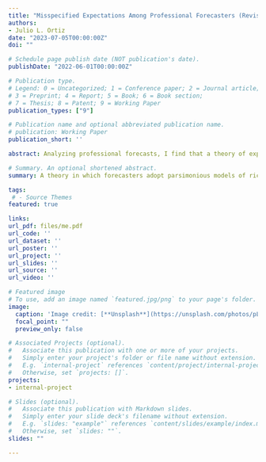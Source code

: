 ```yaml
---
title: "Misspecified Expectations Among Professional Forecasters (Revise and Resubmit, Journal of Money, Credit and Banking)"
authors:
- Julio L. Ortiz
date: "2023-07-05T00:00:00Z"
doi: ""

# Schedule page publish date (NOT publication's date).
publishDate: "2022-06-01T00:00:00Z"

# Publication type.
# Legend: 0 = Uncategorized; 1 = Conference paper; 2 = Journal article;
# 3 = Preprint; 4 = Report; 5 = Book; 6 = Book section;
# 7 = Thesis; 8 = Patent; 9 = Working Paper
publication_types: ["9"]

# Publication name and optional abbreviated publication name.
# publication: Working Paper
publication_short: ''

abstract: Analyzing professional forecasts, I find that a theory of expectation formation in which respondents' perceived law of motion differs from the objective law of motion, tends to outperform alternative models in its ability to fit prediction errors and revisions. Misspecified expectations outperforms the alternatives for a variety of macroeconomic aggregates and sub-samples. Misspecified expectations provides a successful description of the data in part because it is able to match patterns of overreaction, delayed overshooting, persistent disagreement, and updating behavior. I conclude that misspecified expectations can serve as a suitable theory to model expectation formation among professional forecasters.

# Summary. An optional shortened abstract.
summary: A theory in which forecasters adopt parsimonious models of richer underlying processes can serve as a suitable benchmark departure from full information rational expectations among professional forecasters.

tags:
 # - Source Themes
featured: true

links:
url_pdf: files/me.pdf
url_code: ''
url_dataset: ''
url_poster: ''
url_project: ''
url_slides: ''
url_source: ''
url_video: ''

# Featured image
# To use, add an image named `featured.jpg/png` to your page's folder. 
image:
  caption: 'Image credit: [**Unsplash**](https://unsplash.com/photos/pLCdAaMFLTE)'
  focal_point: ""
  preview_only: false

# Associated Projects (optional).
#   Associate this publication with one or more of your projects.
#   Simply enter your project's folder or file name without extension.
#   E.g. `internal-project` references `content/project/internal-project/index.md`.
#   Otherwise, set `projects: []`.
projects:
- internal-project

# Slides (optional).
#   Associate this publication with Markdown slides.
#   Simply enter your slide deck's filename without extension.
#   E.g. `slides: "example"` references `content/slides/example/index.md`.
#   Otherwise, set `slides: ""`.
slides: ""

---
```



